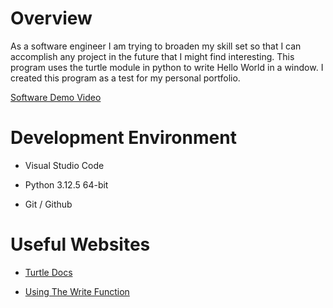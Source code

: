 # Overview

As a software engineer I am trying to broaden my skill set so that I can accomplish any project in the future that I might find interesting. This program uses the turtle module in python to write Hello World in a window. I created this program as a test for my personal portfolio.

[Software Demo Video](http://youtube.link.goes.here)

# Development Environment

* Visual Studio Code

* Python 3.12.5 64-bit

* Git / Github

# Useful Websites

* [Turtle Docs](https://docs.python.org/3/library/turtle.html)

* [Using The Write Function](https://www.geeksforgeeks.org/turtle-write-function-in-python/)
